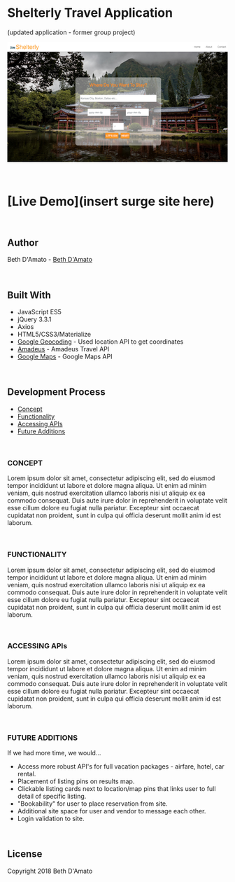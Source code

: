 # Shelterly Travel Application
(updated application - former group project)

<p align='center'>
    <img src='images/readme_imgs/one.png' alt='homepage'></img>
</p>
<br>

# [Live Demo](**insert surge site here**)

<br>

## Author
Beth D'Amato - [Beth D'Amato](https://github.com/badamato)

<br>

## Built With

* JavaScript ES5
* jQuery 3.3.1
* Axios
* HTML5/CSS3/Materialize
* [Google Geocoding](https://openweathermap.org/) - Used location API to get coordinates
* [Amadeus](https://api.sandbox.amadeus.com/v1.2/hotels/search-circle) - Amadeus Travel API
* [Google Maps](https://maps.googleapis.com/maps/api/js?key=) - Google Maps API

<br>


## Development Process
* [Concept](concept)
* [Functionality](functionality)
* [Accessing APIs](accessing-apis)
* [Future Additions](future-additions)

<br>

### CONCEPT

Lorem ipsum dolor sit amet, consectetur adipiscing elit, sed do eiusmod tempor incididunt ut labore et dolore magna aliqua. Ut enim ad minim veniam, quis nostrud exercitation ullamco laboris nisi ut aliquip ex ea commodo consequat. Duis aute irure dolor in reprehenderit in voluptate velit esse cillum dolore eu fugiat nulla pariatur. Excepteur sint occaecat cupidatat non proident, sunt in culpa qui officia deserunt mollit anim id est laborum.

<br>


### FUNCTIONALITY

Lorem ipsum dolor sit amet, consectetur adipiscing elit, sed do eiusmod tempor incididunt ut labore et dolore magna aliqua. Ut enim ad minim veniam, quis nostrud exercitation ullamco laboris nisi ut aliquip ex ea commodo consequat. Duis aute irure dolor in reprehenderit in voluptate velit esse cillum dolore eu fugiat nulla pariatur. Excepteur sint occaecat cupidatat non proident, sunt in culpa qui officia deserunt mollit anim id est laborum.

<br>


### ACCESSING APIs

Lorem ipsum dolor sit amet, consectetur adipiscing elit, sed do eiusmod tempor incididunt ut labore et dolore magna aliqua. Ut enim ad minim veniam, quis nostrud exercitation ullamco laboris nisi ut aliquip ex ea commodo consequat. Duis aute irure dolor in reprehenderit in voluptate velit esse cillum dolore eu fugiat nulla pariatur. Excepteur sint occaecat cupidatat non proident, sunt in culpa qui officia deserunt mollit anim id est laborum.

<br>


### FUTURE ADDITIONS

If we had more time, we would...

* Access more robust API's for full vacation packages - airfare, hotel, car rental.
* Placement of listing pins on results map.
* Clickable listing cards next to location/map pins that links user to full detail of specific listing.
* "Bookability" for user to place reservation from site.
* Additional site space for user and vendor to message each other.
* Login validation to site.

<br>

## License 
Copyright 2018 Beth D'Amato
